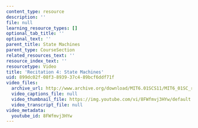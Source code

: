 ```yaml
---
content_type: resource
description: ''
file: null
learning_resource_types: []
optional_tab_title: ''
optional_text: ''
parent_title: State Machines
parent_type: CourseSection
related_resources_text: ''
resource_index_text: ''
resourcetype: Video
title: 'Recitation 4: State Machines'
uid: 899dc02f-08f3-8939-37c4-89bcf6ddf71f
video_files:
  archive_url: http://www.archive.org/download/MIT6.01SCS11/MIT6_01SC_rec4_300k.mp4
  video_captions_file: null
  video_thumbnail_file: https://img.youtube.com/vi/8FWfmvj3HYw/default.jpg
  video_transcript_file: null
video_metadata:
  youtube_id: 8FWfmvj3HYw
---
```

